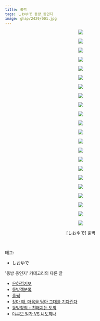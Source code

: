 ```yaml
---
title: 훌쩍
tags: しおゆで 동방_동인지
image: ghap/2429/001.jpg
---
```

<div class="article">
<p style="text-align: center; clear: none; float: none;"><img src="{{ site.nasurl }}/ghap/2429/001.jpg"/></p>
<p style="text-align: center; clear: none; float: none;"><img src="{{ site.nasurl }}/ghap/2429/002.jpg"/></p>
<p style="text-align: center; clear: none; float: none;"><img src="{{ site.nasurl }}/ghap/2429/003.jpg"/></p>
<p style="text-align: center; clear: none; float: none;"><img src="{{ site.nasurl }}/ghap/2429/004.jpg"/></p>
<p style="text-align: center; clear: none; float: none;"><img src="{{ site.nasurl }}/ghap/2429/005.jpg"/></p>
<p style="text-align: center; clear: none; float: none;"><img src="{{ site.nasurl }}/ghap/2429/006.jpg"/></p>
<p style="text-align: center; clear: none; float: none;"><img src="{{ site.nasurl }}/ghap/2429/007.jpg"/></p>
<p style="text-align: center; clear: none; float: none;"><img src="{{ site.nasurl }}/ghap/2429/008.jpg"/></p>
<p style="text-align: center; clear: none; float: none;"><img src="{{ site.nasurl }}/ghap/2429/009.jpg"/></p>
<p style="text-align: center; clear: none; float: none;"><img src="{{ site.nasurl }}/ghap/2429/010.jpg"/></p>
<p style="text-align: center; clear: none; float: none;"><img src="{{ site.nasurl }}/ghap/2429/011.jpg"/></p>
<p style="text-align: center; clear: none; float: none;"><img src="{{ site.nasurl }}/ghap/2429/012.jpg"/></p>
<p style="text-align: center; clear: none; float: none;"><img src="{{ site.nasurl }}/ghap/2429/013.jpg"/></p>
<p style="text-align: center; clear: none; float: none;"><img src="{{ site.nasurl }}/ghap/2429/014.jpg"/></p>
<p style="text-align: center; clear: none; float: none;"><img src="{{ site.nasurl }}/ghap/2429/015.jpg"/></p>
<p style="text-align: center; clear: none; float: none;"><img src="{{ site.nasurl }}/ghap/2429/016.jpg"/></p>
<p style="text-align: center; clear: none; float: none;"><img src="{{ site.nasurl }}/ghap/2429/017.jpg"/></p>
<p style="text-align: center; clear: none; float: none;"><img src="{{ site.nasurl }}/ghap/2429/018.jpg"/></p>
<p style="text-align: center; clear: none; float: none;"><img src="{{ site.nasurl }}/ghap/2429/019.jpg"/></p>
<p style="text-align: center; clear: none; float: none;"><img src="{{ site.nasurl }}/ghap/2429/020.jpg"/></p>
<p style="text-align: center; clear: none; float: none;"><img src="{{ site.nasurl }}/ghap/2429/021.jpg"/></p>
<p style="text-align: center; clear: none; float: none;"><img src="{{ site.nasurl }}/ghap/2429/022.jpg"/></p>
<p style="text-align: center; clear: none; float: none;">[しおゆで] 훌쩍</p>
<p><br/></p>
</div><div class="tagTrail">
<p>태그: </p>
<ul>
<li>しおゆで</li>
</ul>
</div><div class="another">
<p>'동방 동인지' 카테고리의 다른 글</p>
<ul>
<li><a href="/2016-10-04-ghap_2431">은하전기보</a></li>
<li><a href="/2016-10-04-ghap_2430">동방객분록</a></li>
<li><a href="/2016-10-03-ghap_2429">훌쩍</a></li>
<li><a href="/2016-10-03-ghap_2428">장마 때, 마음을 담아 그대를 기다린다</a></li>
<li><a href="/2016-10-03-ghap_2427">동방청첩 - 친해지는 토끼</a></li>
<li><a href="/2016-10-03-ghap_2426">야쿠모 일가 VS 니토히나</a></li>
</ul>
</div><div class="cb_module cb_fluid">
<div class="cb_wrt cb_profile">
</div><!-- commentList close -->
</div>